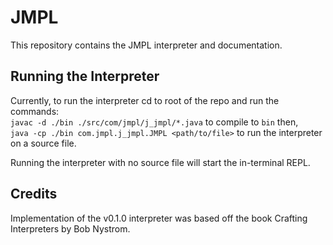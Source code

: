# JMPL

This repository contains the JMPL interpreter and documentation.

## Running the Interpreter
Currently, to run the interpreter cd to root of the repo and run the commands:\
`javac -d ./bin ./src/com/jmpl/j_jmpl/*.java` to compile to `bin` then,\
`java -cp ./bin com.jmpl.j_jmpl.JMPL <path/to/file>` to run the interpreter on a source file.

Running the interpreter with no source file will start the in-terminal REPL.

## Credits
Implementation of the v0.1.0 interpreter was based off the book Crafting Interpreters by Bob Nystrom.
